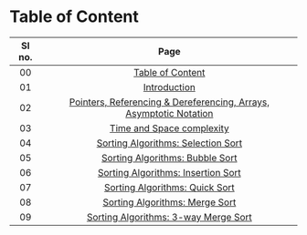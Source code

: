 # Table of Content

| Sl no. | Page |
|:------:|:------:|
| 00 | [Table of Content](./00_table_of_content.md) |
| 01 | [Introduction](./01_introduction.md) |
| 02 | [Pointers, Referencing & Dereferencing, Arrays, Asymptotic Notation](./02_revision.md) |
| 03 | [Time and Space complexity](./03_time_space_complexity.md)|
| 04 | [Sorting Algorithms: Selection Sort](./sorting%20algorithms/04_selection_sort.md)|
| 05 | [Sorting Algorithms: Bubble Sort](./sorting%20algorithms/05_bubble_sort.md) |
| 06 | [Sorting Algorithms: Insertion Sort](./sorting%20algorithms/06_insertion_sort.md) |
| 07 | [Sorting Algorithms: Quick Sort](./sorting%20algorithms/07_quick_sort.md) |
| 08 | [Sorting Algorithms: Merge Sort](./sorting%20algorithms/08_merge_sort.md) |
| 09 | [Sorting Algorithms: 3-way Merge Sort](./sorting%20algorithms/09_three_way_merge_sort.md) |

